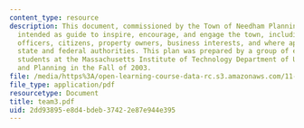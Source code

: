 ```yaml
---
content_type: resource
description: This document, commissioned by the Town of Needham Planning Board, is
  intended as guide to inspire, encourage, and engage the town, including its municipal
  officers, citizens, property owners, business interests, and where appropriate outside
  state and federal authorities. This plan was prepared by a group of eight graduate
  students at the Massachusetts Institute of Technology Department of Urban Studies
  and Planning in the Fall of 2003.
file: /media/https%3A/open-learning-course-data-rc.s3.amazonaws.com/11-360-community-growth-and-land-use-planning-fall-2003/2dd93895e8d4bdeb37422e87e944e395_team3.pdf
file_type: application/pdf
resourcetype: Document
title: team3.pdf
uid: 2dd93895-e8d4-bdeb-3742-2e87e944e395
---
```

